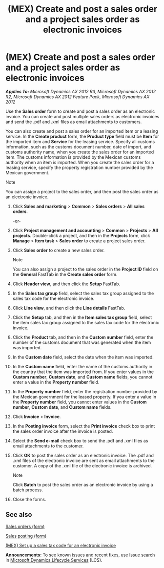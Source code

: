﻿---
title: (MEX) Create and post a sales order and a project sales order as electronic invoices
TOCTitle: (MEX) Create and post a sales order and a project sales order as electronic invoices
ms:assetid: c7050d39-6467-49a2-88de-a3710128861a
ms:mtpsurl: https://technet.microsoft.com/en-us/library/Hh242845(v=AX.60)
ms:contentKeyID: 36059309
ms.date: 04/18/2014
mtps_version: v=AX.60
f1_keywords:
- create
- electronic invoices
- post
- project sales order
---

# (MEX) Create and post a sales order and a project sales order as electronic invoices 


_**Applies To:** Microsoft Dynamics AX 2012 R3, Microsoft Dynamics AX 2012 R2, Microsoft Dynamics AX 2012 Feature Pack, Microsoft Dynamics AX 2012_

Use the **Sales order** form to create and post a sales order as an electronic invoice. You can create and post multiple sales orders as electronic invoices and send the .pdf and .xml files as email attachments to customers.

You can also create and post a sales order for an imported item or a leasing service. In the **Create product** form, the **Product type** field must be **Item** for the imported item and **Service** for the leasing service. Specify all customs information, such as the customs document number, date of import, and customs authority name, when you create the sales order for an imported item. The customs information is provided by the Mexican customs authority when an item is imported. When you create the sales order for a leasing service, specify the property registration number provided by the Mexican government.


> [!NOTE]
> <P>You can assign a project to the sales order, and then post the sales order as an electronic invoice.</P>



1.  Click **Sales and marketing** \> **Common** \> **Sales orders** \> **All sales orders**.
    
    \-or-

2.  Click **Project management and accounting** \> **Common** \> **Projects** \> **All projects**. Double-click a project, and then in the **Projects** form, click **Manage** \> **Item task** \> **Sales order** to create a project sales order.

3.  Click **Sales order** to create a new sales order.
    

    > [!NOTE]
    > <P>You can also assign a project to the sales order in the <STRONG>Project ID</STRONG> field on the <STRONG>General</STRONG> FastTab in the <STRONG>Create sales order</STRONG> form.</P>



4.  Click **Header view**, and then click the **Setup** FastTab.

5.  In the **Sales tax group** field, select the sales tax group assigned to the sales tax code for the electronic invoice.

6.  Click **Line view**, and then click the **Line details** FastTab.

7.  Click the **Setup** tab, and then in the **Item sales tax group** field, select the item sales tax group assigned to the sales tax code for the electronic invoice.

8.  Click the **Product** tab, and then in the **Custom number** field, enter the number of the customs document that was generated when the item was imported.

9.  In the **Custom date** field, select the date when the item was imported.

10. In the **Custom name** field, enter the name of the customs authority in the country that the item was imported from. If you enter values in the **Custom number**, **Custom date**, and **Custom name** fields, you cannot enter a value in the **Property number** field.

11. In the **Property number** field, enter the registration number provided by the Mexican government for the leased property. If you enter a value in the **Property number** field, you cannot enter values in the **Custom number**, **Custom date**, and **Custom name** fields.

12. Click **Invoice** \> **Invoice**.

13. In the **Posting invoice** form, select the **Print invoice** check box to print the sales order invoice after the invoice is posted.

14. Select the **Send e-mail** check box to send the .pdf and .xml files as email attachments to the customer.

15. Click **OK** to post the sales order as an electronic invoice. The .pdf and .xml files of the electronic invoice are sent as email attachments to the customer. A copy of the .xml file of the electronic invoice is archived.
    

    > [!NOTE]
    > <P>Click <STRONG>Batch</STRONG> to post the sales order as an electronic invoice by using a batch process.</P>



16. Close the forms.

## See also

[Sales orders (form)](https://technet.microsoft.com/en-us/library/aa585863\(v=ax.60\))

[Sales posting (form)](https://technet.microsoft.com/en-us/library/aa550287\(v=ax.60\))

[(MEX) Set up a sales tax code for an electronic invoice](mex-set-up-a-sales-tax-code-for-an-electronic-invoice.md)

  
**Announcements:** To see known issues and recent fixes, use [Issue search](http://go.microsoft.com/fwlink/?linkid=389258) in [Microsoft Dynamics Lifecycle Services](http://go.microsoft.com/fwlink/?linkid=306505) (LCS).

